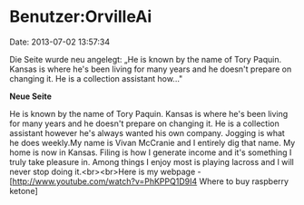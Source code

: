 Benutzer:OrvilleAi
==================

Date: 2013-07-02 13:57:34

Die Seite wurde neu angelegt: „He is known by the name of Tory Paquin.
Kansas is where he\'s been living for many years and he doesn\'t prepare
on changing it. He is a collection assistant how..."

**Neue Seite**

<div>

He is known by the name of Tory Paquin. Kansas is where he\'s been
living for many years and he doesn\'t prepare on changing it. He is a
collection assistant however he\'s always wanted his own company.
Jogging is what he does weekly.My name is Vivan McCranie and I entirely
dig that name. My home is now in Kansas. Filing is how I generate income
and it\'s something I truly take pleasure in. Among things I enjoy most
is playing lacross and I will never stop doing it.\<br\>\<br\>Here is my
webpage - \[http://www.youtube.com/watch?v=PhKPPQ1D9I4 Where to buy
raspberry ketone\]

</div>
